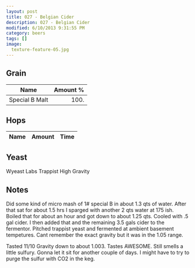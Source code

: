 ```yaml
---
layout: post
title: 027 - Belgian Cider
description: 027 - Belgian Cider
modified: 6/10/2013 9:31:55 PM
category: beers
tags: []
image:
  texture-feature-05.jpg
---
```



## Grain

| Name | Amount %|
| ---- | ------: |
| Special B Malt | 100. 

## Hops

| Name | Amount | Time |
| ---- | -----: | ---: |

## Yeast
Wyeast Labs Trappist High Gravity

## Notes
Did some kind of micro mash of 1# special B in about 1.3 qts of water. After that sat for about 1.5 hrs I sparged with another 2 qts water at 175 ish. Boiled that for about an hour and got down to about 1.25 qts. Cooled with .5 gal cider. I then added that and the remaining 3.5 gals cider to the fermentor. Pitched trappist yeast and fermented at ambient basement tempetures. Cant remember the exact gravity but it was in the 1.05 range. 

Tasted 11/10 
Gravity down to about 1.003. Tastes AWESOME. Still smells a little sulfury. Gonna let it sit for another couple of days. I might have to try to purge the sulfur with CO2 in the keg.
